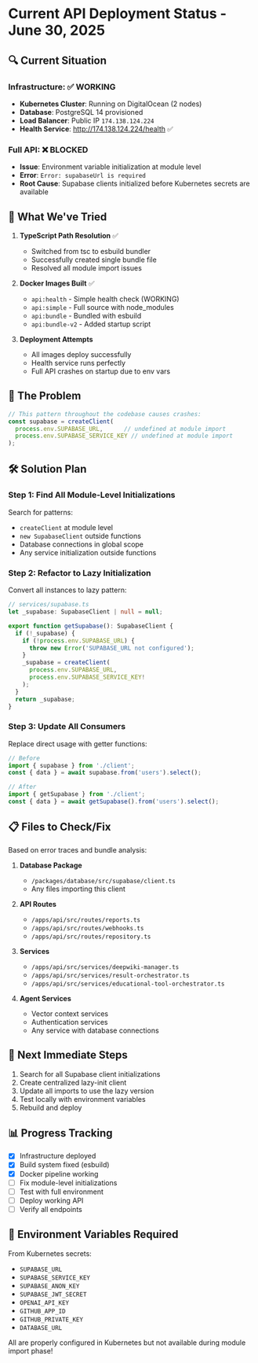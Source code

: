 # Current API Deployment Status - June 30, 2025

## 🔍 Current Situation

### Infrastructure: ✅ WORKING
- **Kubernetes Cluster**: Running on DigitalOcean (2 nodes)
- **Database**: PostgreSQL 14 provisioned
- **Load Balancer**: Public IP `174.138.124.224`
- **Health Service**: http://174.138.124.224/health ✅

### Full API: ❌ BLOCKED
- **Issue**: Environment variable initialization at module level
- **Error**: `Error: supabaseUrl is required`
- **Root Cause**: Supabase clients initialized before Kubernetes secrets are available

## 🔧 What We've Tried

1. **TypeScript Path Resolution** ✅
   - Switched from tsc to esbuild bundler
   - Successfully created single bundle file
   - Resolved all module import issues

2. **Docker Images Built** ✅
   - `api:health` - Simple health check (WORKING)
   - `api:simple` - Full source with node_modules
   - `api:bundle` - Bundled with esbuild
   - `api:bundle-v2` - Added startup script

3. **Deployment Attempts**
   - All images deploy successfully
   - Health service runs perfectly
   - Full API crashes on startup due to env vars

## 🎯 The Problem

```javascript
// This pattern throughout the codebase causes crashes:
const supabase = createClient(
  process.env.SUPABASE_URL,      // undefined at module import
  process.env.SUPABASE_SERVICE_KEY // undefined at module import
);
```

## 🛠️ Solution Plan

### Step 1: Find All Module-Level Initializations
Search for patterns:
- `createClient` at module level
- `new SupabaseClient` outside functions
- Database connections in global scope
- Any service initialization outside functions

### Step 2: Refactor to Lazy Initialization
Convert all instances to lazy pattern:

```typescript
// services/supabase.ts
let _supabase: SupabaseClient | null = null;

export function getSupabase(): SupabaseClient {
  if (!_supabase) {
    if (!process.env.SUPABASE_URL) {
      throw new Error('SUPABASE_URL not configured');
    }
    _supabase = createClient(
      process.env.SUPABASE_URL,
      process.env.SUPABASE_SERVICE_KEY!
    );
  }
  return _supabase;
}
```

### Step 3: Update All Consumers
Replace direct usage with getter functions:

```typescript
// Before
import { supabase } from './client';
const { data } = await supabase.from('users').select();

// After
import { getSupabase } from './client';
const { data } = await getSupabase().from('users').select();
```

## 📋 Files to Check/Fix

Based on error traces and bundle analysis:

1. **Database Package**
   - `/packages/database/src/supabase/client.ts`
   - Any files importing this client

2. **API Routes**
   - `/apps/api/src/routes/reports.ts`
   - `/apps/api/src/routes/webhooks.ts`
   - `/apps/api/src/routes/repository.ts`

3. **Services**
   - `/apps/api/src/services/deepwiki-manager.ts`
   - `/apps/api/src/services/result-orchestrator.ts`
   - `/apps/api/src/services/educational-tool-orchestrator.ts`

4. **Agent Services**
   - Vector context services
   - Authentication services
   - Any service with database connections

## 🚀 Next Immediate Steps

1. Search for all Supabase client initializations
2. Create centralized lazy-init client
3. Update all imports to use the lazy version
4. Test locally with environment variables
5. Rebuild and deploy

## 📊 Progress Tracking

- [x] Infrastructure deployed
- [x] Build system fixed (esbuild)
- [x] Docker pipeline working
- [ ] Fix module-level initializations
- [ ] Test with full environment
- [ ] Deploy working API
- [ ] Verify all endpoints

## 🔑 Environment Variables Required

From Kubernetes secrets:
- `SUPABASE_URL`
- `SUPABASE_SERVICE_KEY`
- `SUPABASE_ANON_KEY`
- `SUPABASE_JWT_SECRET`
- `OPENAI_API_KEY`
- `GITHUB_APP_ID`
- `GITHUB_PRIVATE_KEY`
- `DATABASE_URL`

All are properly configured in Kubernetes but not available during module import phase!